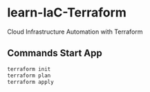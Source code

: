 # learn-IaC-Terraform
Cloud Infrastructure Automation with Terraform

## Commands Start App
```bash
terraform init
terraform plan
terraform apply
```
